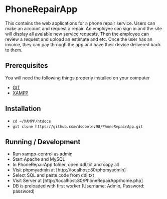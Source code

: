 # PhoneRepairApp
This contains the web applications for a phone repair service. Users can make an account and request a repair. An employee can sign in and the site will display all avaiable new service requests. Then the employee can review a request and upload an estimate and etc. Once the user has an invoice, they can pay through the app and have their device delivered back to them. 

## Prerequisites

You will need the following things properly installed on your computer

* [GIT](https://git-scm.com/)
* [XAMPP](https://apachefriends.org/index.html)

## Installation

* `cd ~/XAMPP/htdocs`
* `git clone https://github.com/dsobolev98/PhoneRepairApp.git`

## Running / Development

* Run xampp-control as admin
* Start Apache and MySQL
* In PhoneRepairApp folder, open ddl.txt and copy all
* Visit phpmyadmin at [http://localhost:80/phpmyadmin]
* Select SQL and paste code from ddl.txt
* Visit Server at [http://localhost:80/PhoneRepairApp/home.php] 
* DB is preloaded with first worker (Username: Admin, Password: password)

